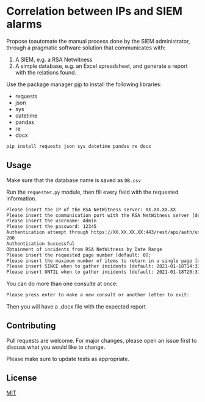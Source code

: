 # Correlation between IPs and SIEM alarms


Propose toautomate the manual process done by the SIEM administrator, through a pragmatic software solution that communicates with:
1. A SIEM, e.g. a RSA Netwitness
1. A simple database, e.g. an Excel spreadsheet, and generate a report with the relations found.

Use the package manager [pip](https://pip.pypa.io/en/stable/) to install the following libraries:
- requests
- json
- sys
- datetime
- pandas
- re
- docx

```bash
pip install requests json sys datetime pandas re docx
```

## Usage
Make sure that the database name is saved as `DB.csv`

Run the `requester.py` module, then fill every field with the requested information.
```bash
Please insert the IP of the RSA NetWitness server: XX.XX.XX.XX
Please insert the communication port with the RSA NetWitness server [default: 443]: 443
Please insert the username: Admin  
Please insert the password: 12345
Authentication attempt through https://XX.XX.XX.XX:443/rest/api/auth/userpass/
200
Authentication Successful
Obtainment of incidents from RSA NetWitness by Date Range
Please insert the requested page number [default: 0]:
Please insert the maximum number of items to return in a single page [default: 100]: 
Please insert SINCE when to gather incidents [default: 2021-01-18T14:31:34.346954]: 2021-01-18T14:31:34.346954
Please insert UNTIL when to gather incidents [default: 2021-01-18T20:31:34.346954]: 2021-01-18T20:31:34.346954
```

You can do more than one consulte at once:
```bash
Please press enter to make a new consult or another letter to exit: 
```

Then you will have a .docx file with the expected report

## Contributing
Pull requests are welcome. For major changes, please open an issue first to discuss what you would like to change.

Please make sure to update tests as appropriate.

## License
[MIT](https://choosealicense.com/licenses/mit/)
